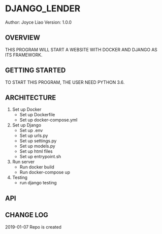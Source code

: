 # DJANGO_LENDER


Author: Joyce Liao
Version: 1.0.0



## OVERVIEW
THIS PROGRAM WILL START A WEBSITE WITH DOCKER AND DJANGO AS ITS FRAMEWORK.



## GETTING STARTED
TO START THIS PROGRAM, THE USER NEED PYTHON 3.6.



## ARCHITECTURE
1. Set up Docker
    - Set up Dockerfile
    - Set up docker-compose.yml
2. Set up Django
    - Set up .env
    - Set up urls.py
    - Set up settings.py
    - Set up models.py
    - Set up html files
    - Set up entrypoint.sh
3. Run server
    - Run docker build
    - Run docker-compose up
4. Testing
    - run django testing


## API



## CHANGE LOG




2019-01-07 Repo is created
